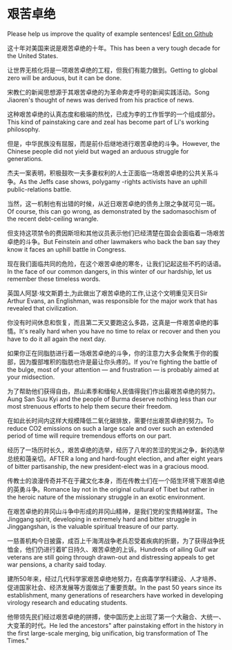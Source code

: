 # 艰苦卓绝

Please help us improve the quality of example sentences! [Edit on Github](https://github.com/jiyushe/jiyu-example-sentence-source/blob/main/chinese/jiankuzhuojue.md)

<p><span class="chinese">这十年对美国来说是艰苦卓绝的十年。</span><span class="english">This has been a very tough decade for the United States.</span></p>

<p><span class="chinese">让世界无核化将是一项艰苦卓绝的工程，但我们有能力做到。</span><span class="english">Getting to global zero will be arduous, but it can be done.</span></p>

<p><span class="chinese">宋教仁的新闻思想源于其艰苦卓绝的为革命奔走呼号的新闻实践活动。</span><span class="english">Song Jiaoren's thought of news was derived from his practice of news.</span></p>

<p><span class="chinese">这种艰苦卓绝的认真态度和极端的热忱，已成为李的工作哲学的一个组成部分。</span><span class="english">This kind of painstaking care and zeal has become part of Li's working philosophy.</span></p>

<p><span class="chinese">但是，中华民族没有屈服，而是前仆后继地进行艰苦卓绝的斗争。</span><span class="english">However, the Chinese people did not yield but waged an arduous struggle for generations.</span></p>

<p><span class="chinese">杰夫一案表明，积极鼓吹一夫多妻权利的人士正面临一场艰苦卓绝的公共关系斗争。</span><span class="english">As the Jeffs case shows, polygamy -rights activists have an uphill public-relations battle.</span></p>

<p><span class="chinese">当然，这一机制也有出错的时候，从近日艰苦卓绝的债务上限之争就可见一斑。</span><span class="english">Of course, this can go wrong, as demonstrated by the sadomasochism of the recent debt-ceiling wrangle.</span></p>

<p><span class="chinese">但支持这项禁令的费因斯坦和其他议员表示他们已经清楚在国会会面临着一场艰苦卓绝的斗争。</span><span class="english">But Feinstein and other lawmakers who back the ban say they know it faces an uphill battle in Congress.</span></p>

<p><span class="chinese">现在我们面临共同的危险，在这个艰苦卓绝的寒冬，让我们记起这些不朽的话语。</span><span class="english">In the face of our common dangers, in this winter of our hardship, let us remember these timeless words.</span></p>

<p><span class="chinese">英国人阿瑟·埃文斯爵士,为此做出了艰苦卓绝的工作,让这个文明重见天日</span><span class="english">Sir Arthur Evans, an Englishman, was responsible for the major work that has revealed that civilization.</span></p>

<p><span class="chinese">你没有时间休息和恢复，而且第二天又要跑这么多路，这真是一件艰苦卓绝的事情。</span><span class="english">It's really hard when you have no time to relax or recover and then you have to do it all again the next day.</span></p>

<p><span class="chinese">如果你正在同脂肪进行着一场艰苦卓绝的斗争，你的注意力大多会聚焦于你的腹部，因为腹部堆积的脂肪也许是最让你头疼的。</span><span class="english">If you're fighting the battle of the bulge, most of your attention — and frustration — is probably aimed at your midsection.</span></p>

<p><span class="chinese">为了帮助他们获得自由，昂山素季和缅甸人民值得我们作出最艰苦卓绝的努力。</span><span class="english">Aung San Suu Kyi and the people of Burma deserve nothing less than our most strenuous efforts to help them secure their freedom.</span></p>

<p><span class="chinese">在如此长时间内这样大规模降低二氧化碳排放，需要付出艰苦卓绝的努力。</span><span class="english">To reduce CO2 emissions on such a large scale and over such an extended period of time will require tremendous efforts on our part.</span></p>

<p><span class="chinese">经历了一场历时长久，艰苦卓绝的选举，经历了八年的苦涩的党派之争，新的选举总统和蔼亲切。</span><span class="english">AFTER a long and hard-fought election, and after eight years of bitter partisanship, the new president-elect was in a gracious mood.</span></p>

<p><span class="chinese">传教士的浪漫传奇并不在于藏文化本身，而在传教士们在一个陌生环境下艰苦卓绝的英勇斗争。</span><span class="english">Romance lay not in the original cultural of Tibet but rather in the heroic nature of the missionary struggle in an exotic environment.</span></p>

<p><span class="chinese">在艰苦卓绝的井冈山斗争中形成的井冈山精神，是我们党的宝贵精神财富。</span><span class="english">The Jinggang spirit, developing in extremely hard and bitter struggle in Jinggangshan, is the valuable spiritual treasure of our party.</span></p>

<p><span class="chinese">一慈善机构今日披露，成百上千海湾战争老兵忍受着疾病的折磨，为了获得战争抚恤金，他们仍进行着旷日持久、艰苦卓绝的上诉。</span><span class="english">Hundreds of ailing Gulf war veterans are still going through drawn-out and distressing appeals to get war pensions, a charity said today.</span></p>

<p><span class="chinese">建所50年来，经过几代科学家艰苦卓绝地努力，在病毒学学科建设、人才培养、促进国家社会、经济发展等方面做出了重要贡献。</span><span class="english">In the past 50 years since its establishment, many generations of researchers have worked in developing virology research and educating students.</span></p>

<p><span class="chinese">他带领先民们经过艰苦卓绝的拼搏，使中国历史上出现了第一个大融合、大统一、大变革的时代。</span><span class="english">He led the ancestors" after painstaking effort in the history in the first large-scale merging, big unification, big transformation of The Times."</span></p>

